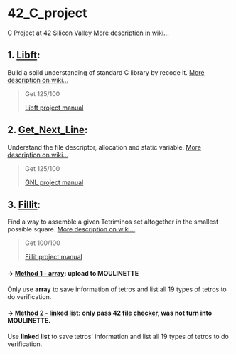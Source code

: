 # 42_C_project
C Project at 42 Silicon Valley [More description in wiki...](https://github.com/AmberFu/42_C_project/wiki/42-School-Project)

## 1. [Libft](https://github.com/AmberFu/42_C_project/tree/master/01_libft): 

Build a soild understanding of standard C library by recode it. 
[More description on wiki...](https://github.com/AmberFu/42_C_project/wiki/01_Libft_Project)

> Get 125/100
>
> [Libft project manual](https://github.com/AmberFu/42_C_project/blob/master/libft.en.pdf)
>

## 2. [Get_Next_Line](https://github.com/AmberFu/42_C_project/tree/master/02_get_next_line): 

Understand the file descriptor, allocation and static variable. 
[More description on wiki...](https://github.com/AmberFu/42_C_project/wiki/02_GetNextLine)

> Get 125/100
>
> [GNL project manual](https://github.com/AmberFu/42_C_project/blob/master/get_next_line.en.pdf)
>

## 3. [Fillit](https://github.com/AmberFu/42_C_project/tree/master/03_fillit): 

Find a way to assemble a given Tetriminos set altogether in the smallest possible square. 
[More description on wiki...](https://github.com/AmberFu/42_C_project/wiki/03_fillit)

> Get 100/100
>
> [Fillit project manual](https://github.com/AmberFu/42_C_project/blob/master/fillit.en.pdf)
>

#### -> [Method 1 - array](https://github.com/AmberFu/42_C_project/tree/master/03_fillit): upload to MOULINETTE

Only use **array** to save information of tetros and list all 19 types of tetros to do verification.

#### -> [Method 2 - linked list](https://github.com/AmberFu/Fillit_test_version): only pass [42 file checker](https://github.com/jgigault/42FileChecker), was not turn into MOULINETTE.

Use **linked list** to save tetros' information and list all 19 types of tetros to do verification.


